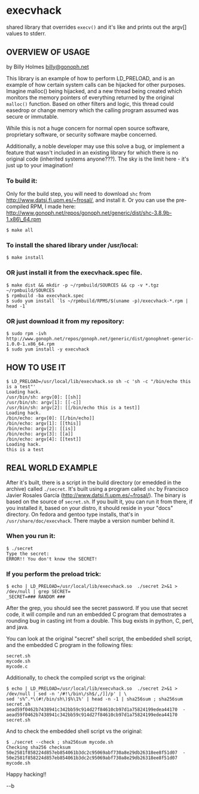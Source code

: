 # execvhack
shared library that overrides `execv()` and it's like and prints out the argv[] values to stderr.

## OVERVIEW OF USAGE
by Billy Holmes <billy@gonoph.net>

This library is an example of how to perform LD\_PRELOAD, and is an example of how certain system calls can be hijacked for other purposes. Imagine malloc() being  hijacked, and a new thread being created which monitors the memory pointers of everything returned by the original `malloc()` function. Based on other filters and logic, this thread could easedrop or change memory which the calling program assumed was secure or immutable.

While this is not a huge concern for normal open source software, proprietary software, or security software maybe concerned.

Additionally, a noble developer may use this solve a bug, or implement a feature that wasn't included in an existing library for which there is no original code (inherited systems anyone???). The sky is the limit here - it's just up to your imagination!

### To build it:

Only for the build step, you will need to download `shc` from http://www.datsi.fi.upm.es/~frosal/, and install it. Or you can use the pre-compiled RPM, I made here: http://www.gonoph.net/repos/gonoph.net/generic/dist/shc-3.8.9b-1.x86\_64.rpm

    $ make all

### To install the shared library under /usr/local:

    $ make install

### OR just install it from the execvhack.spec file.

    $ make dist && mkdir -p ~/rpmbuild/SOURCES && cp -v *.tgz ~/rpmbuild/SOURCES
    $ rpmbuild -ba execvhack.spec
    $ sudo yum install `ls ~/rpmbuild/RPMS/$(uname -p)/execvhack-*.rpm | head -1`

### OR just download it from my repository:

    $ sudo rpm -ivh http://www.gonoph.net/repos/gonoph.net/generic/dist/gonophnet-generic-1.0.0-1.x86_64.rpm
    $ sudo yum install -y execvhack

## HOW TO USE IT

    $ LD_PRELOAD=/usr/local/lib/execvhack.so sh -c 'sh -c "/bin/echo this is a test"'
    Loading hack.
    /usr/bin/sh: argv[0]: [[sh]]
    /usr/bin/sh: argv[1]: [[-c]]
    /usr/bin/sh: argv[2]: [[/bin/echo this is a test]]
    Loading hack.
    /bin/echo: argv[0]: [[/bin/echo]]
    /bin/echo: argv[1]: [[this]]
    /bin/echo: argv[2]: [[is]]
    /bin/echo: argv[3]: [[a]]
    /bin/echo: argv[4]: [[test]]
    Loading hack.
    this is a test

## REAL WORLD EXAMPLE

After it's built, there is a script in the build directory (or emedded in the archive) called `./secret`. It's built using a program called `shc` by Francisco Javier Rosales García (http://www.datsi.fi.upm.es/~frosal/). The binary is based on the source of `secret.sh`. If you built it, you can run it from there, if you installed it, based on your distro, it should reside in your "docs" directory. On fedora and gentoo type installs, that's in `/usr/share/doc/execvhack`. There maybe a version number behind it.

### When you run it:

    $ ./secret
    Type the secret:
    ERROR!! You don't know the SECRET!

### If you perform the preload trick:

    $ echo | LD_PRELOAD=/usr/local/lib/execvhack.so  ./secret 2>&1 > /dev/null | grep SECRET=
    _SECRET=### RANDOM ###

After the grep, you should see the secret password. If you use that secret code, it will compile and run an embedded C program that demostrates a rounding bug in casting int from a double. This bug exists in python, C, perl, and java.

You can look at the original "secret" shell script, the embedded shell script, and the embedded C program in the following files:

    secret.sh
    mycode.sh
    mycode.c

Additionally, to check the compiled script vs the original:

    $ echo | LD_PRELOAD=/usr/local/lib/execvhack.so  ./secret 2>&1 > /dev/null | sed -n '/#!\/bin\/sh$/,/]]/p' | \
    sed 's%^.*\(#!/bin/sh\)$%\1%' | head -n -1 | sha256sum ; sha256sum secret.sh
    aead59f0462b7438941c342bb59c914d27f84610cb97d1a75824199edea44170  -
    aead59f0462b7438941c342bb59c914d27f84610cb97d1a75824199edea44170  secret.sh

And to check the embedded shell script vs the original:

    $ ./secret --check ; sha256sum mycode.sh
    Checking sha256 checksum
    50e2581f858224d857eb854061b3dc2c95069abf730a8e29db26318ee8f51d07  -
    50e2581f858224d857eb854061b3dc2c95069abf730a8e29db26318ee8f51d07  mycode.sh

Happy hacking!!

--b
